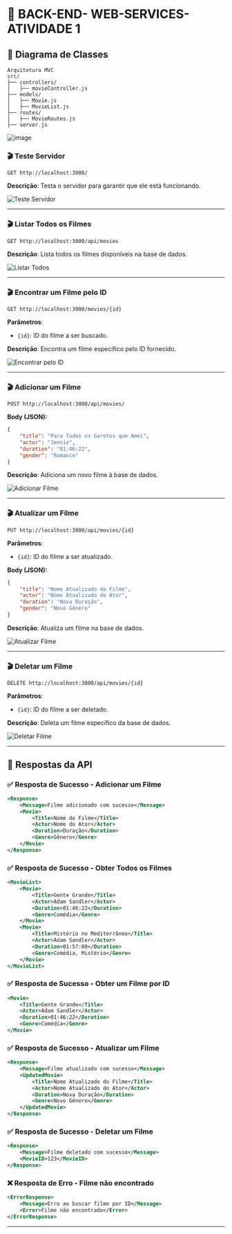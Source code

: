 # 📌 BACK-END- WEB-SERVICES- ATIVIDADE 1
## 📌 Diagrama de Classes

```plaintext
Arquitetura MVC
src/
├── controllers/
│   ├── movieController.js
├── models/
│   ├── Movie.js
│   ├── MovieList.js
├── routes/
│   ├── MovieRoutes.js
├── server.js
```
![image](https://github.com/user-attachments/assets/b5defc60-9fa4-48c4-be63-45dee5c64c29)


### 🎬 Teste Servidor

```http
GET http://localhost:3000/
```

**Descrição**: Testa o servidor para garantir que ele está funcionando.

![Teste Servidor](path/to/image.jpg)

---

### 🎬 Listar Todos os Filmes

```http
GET http://localhost:3000/api/movies
```

**Descrição**: Lista todos os filmes disponíveis na base de dados.

![Listar Todos](path/to/image.jpg)

---

### 🎬 Encontrar um Filme pelo ID

```http
GET http://localhost:3000/movies/{id}
```

**Parâmetros**:
- `{id}`: ID do filme a ser buscado.

**Descrição**: Encontra um filme específico pelo ID fornecido.

![Encontrar pelo ID](path/to/image.jpg)

---

### 🎬 Adicionar um Filme

```http
POST http://localhost:3000/api/movies/
```

**Body (JSON):**
```json
{
    "title": "Para Todos os Garotos que Amei",
    "actor": "Jennie",
    "duration": "01:46:22",
    "gender": "Romance"
}
```

**Descrição**: Adiciona um novo filme à base de dados.

![Adicionar Filme](path/to/image.jpg)

---

### 🎬 Atualizar um Filme

```http
PUT http://localhost:3000/api/movies/{id}
```

**Parâmetros**:
- `{id}`: ID do filme a ser atualizado.

**Body (JSON):**
```json
{
    "title": "Nome Atualizado do Filme",
    "actor": "Nome Atualizado do Ator",
    "duration": "Nova Duração",
    "gender": "Novo Gênero"
}
```

**Descrição**: Atualiza um filme na base de dados.

![Atualizar Filme](path/to/image.jpg)

---

### 🎬 Deletar um Filme

```http
DELETE http://localhost:3000/api/movies/{id}
```

**Parâmetros**:
- `{id}`: ID do filme a ser deletado.

**Descrição**: Deleta um filme específico da base de dados.

![Deletar Filme](path/to/image.jpg)

---

## 📌 Respostas da API

### ✅ Resposta de Sucesso - Adicionar um Filme

```xml
<Response>
    <Message>Filme adicionado com sucesso</Message>
    <Movie>
        <Title>Nome do Filme</Title>
        <Actor>Nome do Ator</Actor>
        <Duration>Duração</Duration>
        <Genre>Gênero</Genre>
    </Movie>
</Response>
```

### ✅ Resposta de Sucesso - Obter Todos os Filmes

```xml
<MovieList>
    <Movie>
        <Title>Gente Grande</Title>
        <Actor>Adam Sandler</Actor>
        <Duration>01:46:22</Duration>
        <Genre>Comédia</Genre>
    </Movie>
    <Movie>
        <Title>Mistério no Mediterrâneo</Title>
        <Actor>Adam Sandler</Actor>
        <Duration>01:57:00</Duration>
        <Genre>Comédia, Mistério</Genre>
    </Movie>
</MovieList>
```

### ✅ Resposta de Sucesso - Obter um Filme por ID

```xml
<Movie>
    <Title>Gente Grande</Title>
    <Actor>Adam Sandler</Actor>
    <Duration>01:46:22</Duration>
    <Genre>Comédia</Genre>
</Movie>
```

### ✅ Resposta de Sucesso - Atualizar um Filme

```xml
<Response>
    <Message>Filme atualizado com sucesso</Message>
    <UpdatedMovie>
        <Title>Nome Atualizado do Filme</Title>
        <Actor>Nome Atualizado do Ator</Actor>
        <Duration>Nova Duração</Duration>
        <Genre>Novo Gênero</Genre>
    </UpdatedMovie>
</Response>
```

### ✅ Resposta de Sucesso - Deletar um Filme

```xml
<Response>
    <Message>Filme deletado com sucesso</Message>
    <MovieID>123</MovieID>
</Response>
```

### ❌ Resposta de Erro - Filme não encontrado

```xml
<ErrorResponse>
    <Message>Erro ao buscar filme por ID</Message>
    <Error>Filme não encontrado</Error>
</ErrorResponse>
```
---
